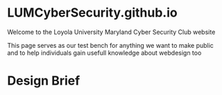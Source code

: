 # LUMCyberSecurity.github.io

Welcome to the Loyola University Maryland Cyber Security Club website

This page serves as our test bench for anything we want to make public and to help individuals gain usefull knowledge about webdesign too

# Design Brief
